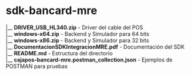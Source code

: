 # sdk-bancard-mre
|__ **DRIVER_USB_HL340.zip** - Driver del cable del POS<br>
|__ **windows-x64.zip** - Backend y Simulador para 64 bits<br>
|__ **windows-x86.zip** - Backend y Simulador para 32 bits<br>
|__ **DocumentacionSDKIntegracionMRE.pdf** - Documentación del SDK<br>
|__ **README.md** - Estructura del directorio<br>
|__ **cajapos-bancard-mre.postman_collection.json** - Ejemplos de POSTMAN para pruebas
